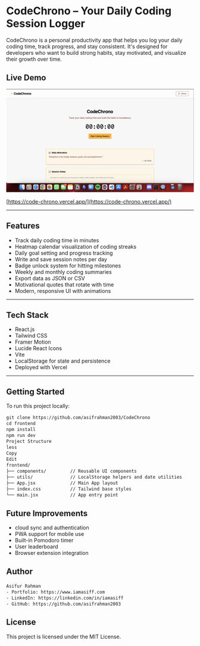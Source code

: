 # CodeChrono – Your Daily Coding Session Logger

CodeChrono is a personal productivity app that helps you log your daily coding time, track progress, and stay consistent. It's designed for developers who want to build strong habits, stay motivated, and visualize their growth over time.

## Live Demo

![alt text](CodeChronoDemo.png)

[https://code-chrono.vercel.app/](https://code-chrono.vercel.app/)

---

## Features

- Track daily coding time in minutes
- Heatmap calendar visualization of coding streaks
- Daily goal setting and progress tracking
- Write and save session notes per day
- Badge unlock system for hitting milestones
- Weekly and monthly coding summaries
- Export data as JSON or CSV
- Motivational quotes that rotate with time
- Modern, responsive UI with animations

---

## Tech Stack

- React.js
- Tailwind CSS
- Framer Motion
- Lucide React Icons
- Vite
- LocalStorage for state and persistence
- Deployed with Vercel

---

## Getting Started

To run this project locally:

```
git clone https://github.com/asifrahman2003/CodeChrono
cd frontend
npm install
npm run dev
Project Structure
less
Copy
Edit
frontend/
├── components/         // Reusable UI components
├── utils/              // LocalStorage helpers and date utilities
├── App.jsx             // Main App layout
├── index.css           // Tailwind base styles
└── main.jsx            // App entry point
```

## Future Improvements
- cloud sync and authentication
- PWA support for mobile use
- Built-in Pomodoro timer
- User leaderboard
- Browser extension integration

## Author
```
Asifur Rahman
- Portfolio: https://www.iamasiff.com
- LinkedIn: https://linkedin.com/in/iamasiff
- GitHub: https://github.com/asifrahman2003
```

## License
This project is licensed under the MIT License. 